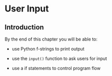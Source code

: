 
# User Input
## Introduction
By the end of this chapter you will be able to:

 * use Python f-strings to print output

 * use the ```input()``` function to ask users for input
 
 * use a if statements to control program flow
 

